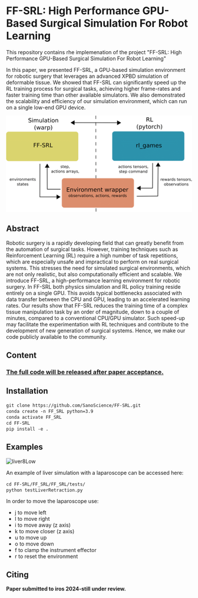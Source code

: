 # FF-SRL: High Performance GPU-Based Surgical Simulation For Robot Learning

This repository contains rhe implemenation of the project "FF-SRL: High Performance GPU-Based Surgical Simulation For Robot Learning"

In this paper, we presented FF-SRL, a GPU-based simulation environment for robotic surgery that leverages an
advanced XPBD simulation of deformable tissue. We showed that FF-SRL can significantly speed up the RL training
process for surgical tasks, achieving higher frame-rates and faster training time than other available simulators. We also
demonstrated the scalability and efficiency of our simulation environment, which can run on a single low-end GPU device.

![](images/pipelineV2-1.png)

## Abstract
Robotic surgery is a rapidly developing field that can greatly benefit from the automation of surgical tasks. However, training techniques such as Reinforcement Learning (RL) require a high number of task repetitions, which are especially unsafe and impractical to perform on real surgical systems. This
stresses the need for simulated surgical environments, which are not only realistic, but also computationally efficient and scalable. We introduce FF-SRL, a high-performance learning environment for robotic surgery. In FF-SRL both physics simulation and RL policy training reside entirely on a single
GPU. This avoids typical bottlenecks associated with data transfer between the CPU and GPU, leading to an accelerated learning rates. Our results show that FF-SRL reduces the training time of a complex tissue manipulation task by an order of magnitude, down to a couple of minutes, compared to a conventional CPU/GPU simulator. Such speed-up may facilitate the experimentation with RL techniques and contribute to the development of new generation of surgical systems. Hence, we make our code publicly available to the community.

## Content
 ###  <u> **The full code will be released after paper acceptance.** </u>

## Installation
```
git clone https://github.com/SanoScience/FF-SRL.git
conda create -n FF_SRL python=3.9
conda activate FF_SRL
cd FF-SRL
pip install -e .
```

## Examples
![liver8Low](https://github.com/SanoScience/FF-SRL/assets/4333336/8978887d-9ed1-4389-be54-082068e6e77a)

An example of liver simulation with a laparoscope can be accessed here:
```
cd FF-SRL/FF_SRL/FF_SRL/tests/
python testLiverRetraction.py
```
In order to move the laparoscope use:
* j to move left
* l to move right
* i to move away (z axis)
* k to move closer (z axis)
* u to move up
* o to move down
* f to clamp the instrument effector
* r to reset the environment

## Citing
**Paper submitted to iros 2024-still under review.**
